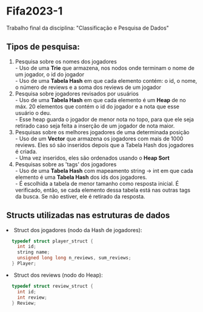 # Fifa2023-1
Trabalho final da disciplina: "Classificação e Pesquisa de Dados" <br>

## Tipos de pesquisa:

<ol>
  <li> Pesquisa sobre os nomes dos jogadores <br>
  - Uso de uma <strong>Trie</strong> que armazena, nos nodos onde terminam o nome de um jogador, o id do jogador <br>
  - Uso de uma <strong>Tabela Hash</strong> em que cada elemento contém: o id, o nome, o número de reviews e a soma dos reviews de um jogador
  </li>
  <li> Pesquisa sobre jogadores revisados por usuários <br>
  - Uso de uma <strong>Tabela Hash</strong> em que cada elemento é um <strong>Heap</strong> de no máx. 20 elementos que contém o id do jogador e a nota que esse usuário o deu. <br>
  - Esse heap guarda o jogador de menor nota no topo, para que ele seja retirado caso seja feita a inserção de um jogador de nota maior.
  </li>
  <li> Pesquisas sobre os melhores jogadores de uma determinada posição <br>
  - Uso de um <strong>Vector</strong> que armazena os jogadores com mais de 1000 reviews. Eles só são inseridos depois que a Tabela Hash dos jogadores é criada. <br>
  - Uma vez inseridos, eles são ordenados usando o <strong>Heap Sort</strong>
  </li>
  <li> Pesquisas sobre as 'tags' dos jogadores <br>
  - Uso de uma <strong>Tabela Hash</strong> com mapeamento string -> int em que cada elemento é uma <strong>Tabela Hash</strong> dos ids dos jogadores. <br>
  - É escolhida a tabela de menor tamanho como resposta inicial. É verificado, então, se cada elemento dessa tabela está nas outras tags da busca. Se não estiver, ele é retirado da resposta.
  </li>
</ol>

## Structs utilizadas nas estruturas de dados

<li>Struct dos jogadores (nodo da Hash de jogadores): <br></li>

```cpp
  typedef struct player_struct {
    int id;
    string name;
    unsigned long long n_reviews, sum_reviews;
  } Player;
```

<li>Struct dos reviews (nodo do Heap): <br></li>

```cpp
  typedef struct review_struct {
    int id;
    int review;
  } Review;
```

